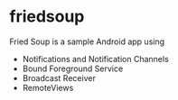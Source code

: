 # friedsoup
Fried Soup is a sample Android app using
- Notifications and Notification Channels
- Bound Foreground Service
- Broadcast Receiver
- RemoteViews
